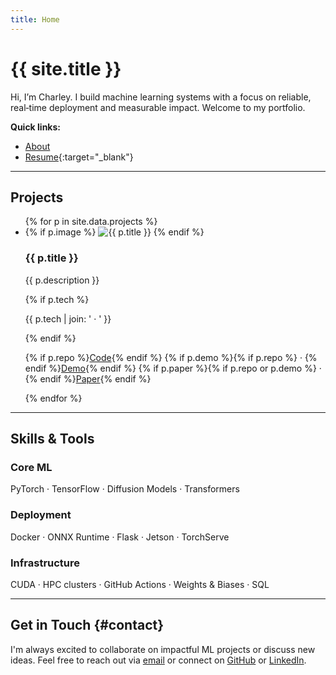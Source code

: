 ```yaml
---
title: Home
---
```


<link rel="stylesheet" href="{{ '/assets/css/custom.css' | relative_url }}">

# {{ site.title }}

Hi, I’m Charley. I build machine learning systems with a focus on reliable, real‑time deployment and measurable impact. Welcome to my portfolio.

**Quick links:**  
- [About](/about/)  
- [Resume](/assets/docs/Charley_Sanchez_Resume.pdf){:target="_blank"}  

---

## Projects

<ul class="grid">
{% for p in site.data.projects %}
  <li class="card">
    {% if p.image %}
      <img src="{{ p.image | relative_url }}" alt="{{ p.title }}">
    {% endif %}
    <h3>{{ p.title }}</h3>
    <p>{{ p.description }}</p>
    {% if p.tech %}
      <p class="meta">{{ p.tech | join: ' · ' }}</p>
    {% endif %}
    <p class="links">
      {% if p.repo %}<a href="{{ p.repo }}" target="_blank">Code</a>{% endif %}
      {% if p.demo %}{% if p.repo %} · {% endif %}<a href="{{ p.demo }}" target="_blank">Demo</a>{% endif %}
      {% if p.paper %}{% if p.repo or p.demo %} · {% endif %}<a href="{{ p.paper }}" target="_blank">Paper</a>{% endif %}
    </p>
  </li>
{% endfor %}
</ul>



---

## Skills & Tools

<div class="skills">
  <h3>Core ML</h3>
  <p>PyTorch · TensorFlow · Diffusion Models · Transformers</p>
  <h3>Deployment</h3>
  <p>Docker · ONNX Runtime · Flask · Jetson · TorchServe</p>
  <h3>Infrastructure</h3>
  <p>CUDA · HPC clusters · GitHub Actions · Weights & Biases · SQL</p>
</div>

---

## Get in Touch {#contact}

I'm always excited to collaborate on impactful ML projects or discuss new ideas. Feel free to reach out via <a href="mailto:charleysanchez@gmail.com">email</a> or connect on <a href="https://github.com/charleysanchez" target="_blank">GitHub</a> or <a href="https://www.linkedin.com/in/charley-sanchez-034745297/" target="_blank">LinkedIn</a>.

